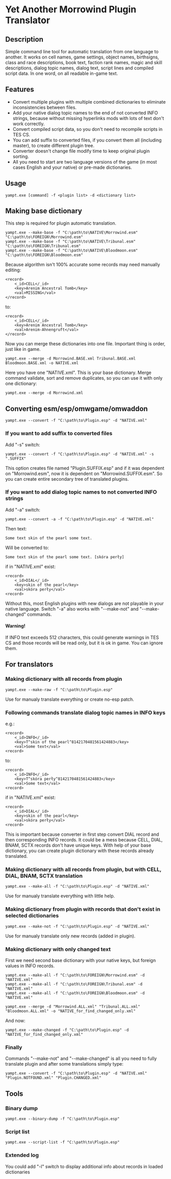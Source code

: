 # Yet Another Morrowind Plugin Translator

## Description

Simple command line tool for automatic translation from one language to another.
It works on cell names, game settings, object names, birthsigns, class and race descriptions,
book text, faction rank names, magic and skill descriptions, dialog topic names, dialog text,
script lines and compiled script data.
In one word, on all readable in-game text.

## Features

- Convert multiple plugins with multiple combined dictionaries to eliminate inconsistencies between files.
- Add your native dialog topic names to the end of not converted INFO strings,
because without missing hyperlinks mods with lots of text don't work correctly.
- Convert compiled script data, so you don't need to recompile scripts in TES CS.
- You can add suffix to converted files, if you convert them all (including master),
to create different plugin tree.
- Converter doesn't change file modify time to keep original plugin sorting.
- All you need to start are two language versions of the game (in most cases English and your native)
or pre-made dictionaries.

## Usage

    yampt.exe [command] -f <plugin list> -d <dictionary list>

## Making base dictionary

This step is required for plugin automatic translation.

    yampt.exe --make-base -f "C:\path\to\NATIVE\Morrowind.esm" "C:\path\to\FOREIGN\Morrowind.esm"
    yampt.exe --make-base -f "C:\path\to\NATIVE\Tribunal.esm" "C:\path\to\FOREIGN\Tribunal.esm"
    yampt.exe --make-base -f "C:\path\to\NATIVE\Bloodmoon.esm" "C:\path\to\FOREIGN\Bloodmoon.esm"

Because algorithm isn't 100% accurate some records may need manually editing:

    <record>
        <_id>CELL</_id>
        <key>Arenim Ancestral Tomb</key>
        <val>MISSING</val>
    </record>

to:

    <record>
        <_id>CELL</_id>
        <key>Arenim Ancestral Tomb</key>
        <val>Arenim-Ahnengruft</val>
    </record>

Now you can merge these dictionaries into one file. Important thing is order, just like in game.

    yampt.exe --merge -d Morrowind.BASE.xml Tribunal.BASE.xml Bloodmoon.BASE.xml -o NATIVE.xml

Here you have one "NATIVE.xml". This is your base dictionary.
Merge command validate, sort and remove duplicates, so you can use it with only one dictionary:

    yampt.exe --merge -d Morrowind.xml

## Converting esm/esp/omwgame/omwaddon

    yampt.exe --convert -f "C:\path\to\Plugin.esp" -d "NATIVE.xml"

### If you want to add suffix to converted files

Add "-s" switch:

    yampt.exe --convert -f "C:\path\to\Plugin.esp" -d "NATIVE.xml" -s ".SUFFIX"

This option creates file named "Plugin.SUFFIX.esp" and if it was dependent on "Morrowind.esm",
now it is dependent on "Morrowind.SUFFIX.esm".
So you can create entire secondary tree of translated plugins.

### If you want to add dialog topic names to not converted INFO strings

Add "-a" switch:

    yampt.exe --convert -a -f "C:\path\to\Plugin.esp" -d "NATIVE.xml"

Then text:

    Some text skin of the pearl some text.

Will be converted to:

    Some text skin of the pearl some text. [skóra perły]

if in "NATIVE.xml" exist:

    <record>
        <_id>DIAL</_id>
        <key>skin of the pearl</key>
        <val>skóra perły</val>
    <record>

Without this, most English plugins with new dialogs are not playable in your native language.
Switch "-a" also works with "--make-not" and "--make-changed" commands.

#### Warning!

If INFO text exceeds 512 characters, this could generate warnings in TES CS
and those records will be read only, but it is ok in game.
You can ignore them.

## For translators

### Making dictionary with all records from plugin

    yampt.exe --make-raw -f "C:\path\to\Plugin.esp"

Use for manualy translate everything or create no-esp patch.

### Following commands translate dialog topic names in INFO keys

e.g.:

    <record>
        <_id>INFO</_id>
        <key>T^skin of the pearl^8142170481561424883</key>
        <val>Some text</val>
    <record>

to:

    <record>
        <_id>INFO</_id>
        <key>T^skóra perły^8142170481561424883</key>
        <val>Some text</val>
    <record>

if in "NATIVE.xml" exist:

    <record>
        <_id>DIAL</_id>
        <key>skin of the pearl</key>
        <val>skóra perły</val>
    <record>

This is important because converter in first step convert DIAL record and then corresponding INFO records.
It could be a mess because CELL, DIAL, BNAM, SCTX records don't have unique keys.
With help of your base dictionary, you can create plugin dictionary with these records already translated.

### Making dictionary with all records from plugin, but with CELL, DIAL, BNAM, SCTX translation

    yampt.exe --make-all -f "C:\path\to\Plugin.esp" -d "NATIVE.xml"

Use for manualy translate everything with little help.

### Making dictionary from plugin with records that don't exist in selected dictionaries

    yampt.exe --make-not -f "C:\path\to\Plugin.esp" -d "NATIVE.xml"

Use for manualy translate only new records (added in plugin).

### Making dictionary with only changed text

First we need second base dictionary with your native keys, but foreign values in INFO records.

    yampt.exe --make-all -f "C:\path\to\FOREIGN\Morrowind.esm" -d "NATIVE.xml"
    yampt.exe --make-all -f "C:\path\to\FOREIGN\Tribunal.esm" -d "NATIVE.xml"
    yampt.exe --make-all -f "C:\path\to\FOREIGN\Bloodmoon.esm" -d "NATIVE.xml"

    yampt.exe --merge -d "Morrowind.ALL.xml" "Tribunal.ALL.xml" "Bloodmoon.ALL.xml" -o "NATIVE_for_find_changed_only.xml"

And now:

    yampt.exe --make-changed -f "C:\path\to\Plugin.esp" -d "NATIVE_for_find_changed_only.xml"

### Finally

Commands "--make-not" and "--make-changed" is all you need to fully translate plugin
and after some translations simply type:

    yampt.exe --convert -f "C:\path\to\Plugin.esp" -d "NATIVE.xml" "Plugin.NOTFOUND.xml" "Plugin.CHANGED.xml"

## Tools

### Binary dump

    yampt.exe --binary-dump -f "C:\path\to\Plugin.esp"

### Script list

    yampt.exe --script-list -f "C:\path\to\Plugin.esp"

### Extended log

You could add "-l" switch to display additional info about records in loaded dictionaries
